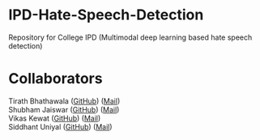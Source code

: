 # IPD-Hate-Speech-Detection
Repository for College IPD (Multimodal deep learning based hate speech detection)

# Collaborators
Tirath Bhathawala ([GitHub](https://github.com/Tirath5504)) ([Mail](mailto:tirath.bhathawala@gmail.com))
<br>
Shubham Jaiswar ([GitHub](https://github.com/shubhamjaiswar43)) ([Mail](mailto:shubhamjaiswar08@gmail.com))
<br>
Vikas Kewat ([GitHub](https://github.com/codesbyvikas)) ([Mail](mailto:vikaskewat025@gmail.com))
<br>
Siddhant Uniyal ([GitHub](https://github.com/siddhant-uniyal)) ([Mail](mailto:siddhantuniyal416@gmail.com))
